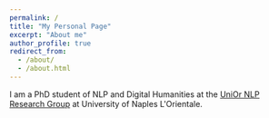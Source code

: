 ```yaml
---
permalink: /
title: "My Personal Page"
excerpt: "About me"
author_profile: true
redirect_from: 
  - /about/
  - /about.html
---
```

I am a PhD student of NLP and Digital Humanities at the [UniOr NLP Research Group](https://sites.google.com/view/unior-nlp-research-group) at University of Naples L'Orientale.
